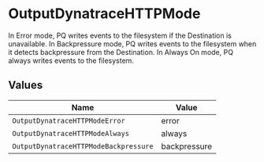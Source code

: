 # OutputDynatraceHTTPMode

In Error mode, PQ writes events to the filesystem if the Destination is unavailable. In Backpressure mode, PQ writes events to the filesystem when it detects backpressure from the Destination. In Always On mode, PQ always writes events to the filesystem.


## Values

| Name                                  | Value                                 |
| ------------------------------------- | ------------------------------------- |
| `OutputDynatraceHTTPModeError`        | error                                 |
| `OutputDynatraceHTTPModeAlways`       | always                                |
| `OutputDynatraceHTTPModeBackpressure` | backpressure                          |